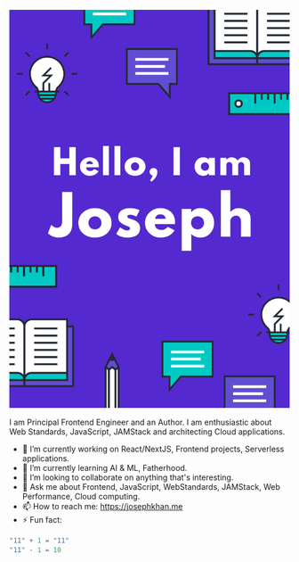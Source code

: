 ![Joseph](poster.png)

I am Principal Frontend Engineer and an Author. I am enthusiastic about Web Standards, JavaScript, JAMStack and architecting Cloud applications. 

- 🔭 I’m currently working on React/NextJS, Frontend projects, Serverless applications.
- 🌱 I’m currently learning AI & ML, Fatherhood.
- 👯 I’m looking to collaborate on anything that's interesting.
- 💬 Ask me about Frontend, JavaScript, WebStandards, JAMStack, Web Performance, Cloud computing.
- 📫 How to reach me: https://josephkhan.me
- ⚡ Fun fact:
```js 
"11" + 1 = "11"
"11" - 1 = 10
```


